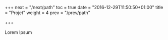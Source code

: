 +++
next = "/next/path"
toc = true
date = "2016-12-29T11:50:50+01:00"
title = "Projet"
weight = 4
prev = "/prev/path"

+++

Lorem Ipsum
